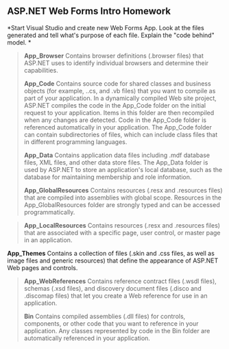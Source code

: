 ## ASP.NET Web Forms Intro Homework ##

*Start Visual Studio and create new Web Forms App. Look at the files generated and tell what's purpose of each file. Explain the "code behind" model. *



> **App_Browser**
>  Contains browser definitions (.browser files) that ASP.NET uses to identify individual browsers and determine their  capabilities.
>  
>  **App_Code**
>  Contains source code for shared classes and business objects (for example, ..cs, and .vb files) that you want to compile as part of your application. In a dynamically compiled Web site project, ASP.NET compiles the code in the App_Code folder on the initial request to your application. Items in this folder are then recompiled when any changes are detected.
>  Code in the App_Code folder is referenced automatically in your application. The App_Code folder can contain subdirectories of files, which can include class files that in different programming languages. 
>  
>  **App_Data**
>  Contains application data files including .mdf database files, XML files, and other data store files. The App_Data folder is used by ASP.NET to store an application's local database, such as the database for maintaining membership and role information.
>  
>  **App_GlobalResources**
Contains resources (.resx and .resources files) that are compiled into assemblies with global scope. Resources in the App_GlobalResources folder are strongly typed and can be accessed programmatically.

> **App_LocalResources**
> Contains resources (.resx and .resources files) that are associated with a specific page, user control, or master page in an application.
> 
**App_Themes**
Contains a collection of files (.skin and .css files, as well as image files and generic resources) that define the appearance of ASP.NET Web pages and controls. 
> 
> **App_WebReferences**
> Contains reference contract files (.wsdl files), schemas (.xsd files), and discovery document files (.disco and .discomap files) that
> let you create a Web reference for use in an application.
> 
> **Bin** 
> Contains compiled assemblies (.dll files) for controls, components, or other code that you want to reference in your
> application. Any classes represented by code in the Bin folder are
> automatically referenced in your application.

